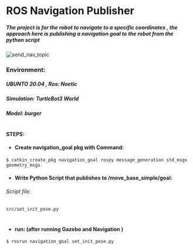 # ROS Navigation Publisher 
##### The project is for the robot to navigate to a specific coordinates , the approach here is publishing a navigation goal to the robot from the python script
![send_nav_topic](https://user-images.githubusercontent.com/49666154/127578364-0cb5bf83-0cdf-4052-9ec6-551991f66e1d.png)

  ### Environment: 
  ##### UBUNTO 20.04 , Ros: Noetic
  ##### Simulation: TurtleBot3 World 
  ##### Model: burger
 #
 
#### STEPS:

- #### Create navigation_goal pkg with Command:
````
$ catkin_create_pkg navigation_goal rospy message_generation std_msgs geometry_msgs
````
- #### Write Python Script that publishes to  /move_base_simple/goal:
###### Script file:
``src/set_init_pose.py``
#
- #### run: (after running Gazebo and Navigation )
``$ rosrun navigation_goal set_init_pose.py``
  
